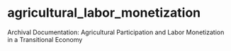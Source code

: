 # agricultural_labor_monetization
Archival Documentation: Agricultural Participation and Labor Monetization in a Transitional Economy

